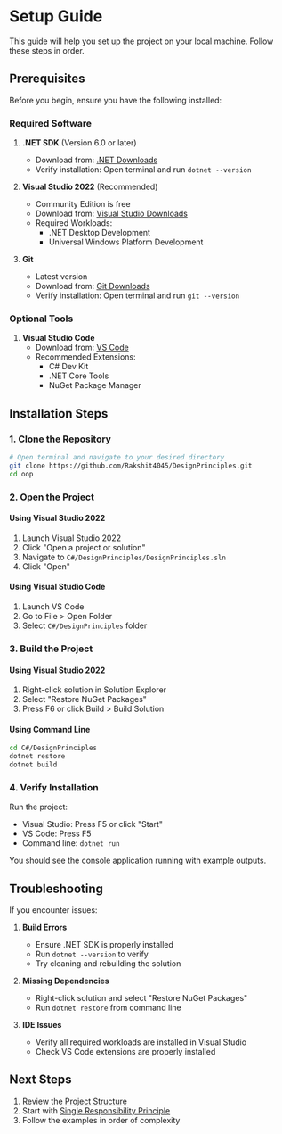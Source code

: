 # Setup Guide

This guide will help you set up the project on your local machine. Follow these steps in order.

## Prerequisites

Before you begin, ensure you have the following installed:

### Required Software

1. **.NET SDK** (Version 6.0 or later)
   - Download from: [.NET Downloads](https://dotnet.microsoft.com/download)
   - Verify installation: Open terminal and run `dotnet --version`

2. **Visual Studio 2022** (Recommended)
   - Community Edition is free
   - Download from: [Visual Studio Downloads](https://visualstudio.microsoft.com/downloads/)
   - Required Workloads:
     - .NET Desktop Development
     - Universal Windows Platform Development

3. **Git**
   - Latest version
   - Download from: [Git Downloads](https://git-scm.com/downloads)
   - Verify installation: Open terminal and run `git --version`

### Optional Tools

1. **Visual Studio Code**
   - Download from: [VS Code](https://code.visualstudio.com/)
   - Recommended Extensions:
     - C# Dev Kit
     - .NET Core Tools
     - NuGet Package Manager

## Installation Steps

### 1. Clone the Repository

```bash
# Open terminal and navigate to your desired directory
git clone https://github.com/Rakshit4045/DesignPrinciples.git
cd oop
```

### 2. Open the Project

#### Using Visual Studio 2022
1. Launch Visual Studio 2022
2. Click "Open a project or solution"
3. Navigate to `C#/DesignPrinciples/DesignPrinciples.sln`
4. Click "Open"

#### Using Visual Studio Code
1. Launch VS Code
2. Go to File > Open Folder
3. Select `C#/DesignPrinciples` folder

### 3. Build the Project

#### Using Visual Studio 2022
1. Right-click solution in Solution Explorer
2. Select "Restore NuGet Packages"
3. Press F6 or click Build > Build Solution

#### Using Command Line
```bash
cd C#/DesignPrinciples
dotnet restore
dotnet build
```

### 4. Verify Installation

Run the project:
- Visual Studio: Press F5 or click "Start"
- VS Code: Press F5
- Command line: `dotnet run`

You should see the console application running with example outputs.

## Troubleshooting

If you encounter issues:

1. **Build Errors**
   - Ensure .NET SDK is properly installed
   - Run `dotnet --version` to verify
   - Try cleaning and rebuilding the solution

2. **Missing Dependencies**
   - Right-click solution and select "Restore NuGet Packages"
   - Run `dotnet restore` from command line

3. **IDE Issues**
   - Verify all required workloads are installed in Visual Studio
   - Check VS Code extensions are properly installed

## Next Steps

1. Review the [Project Structure](project-structure.md)
2. Start with [Single Responsibility Principle](./srp.md)
3. Follow the examples in order of complexity 